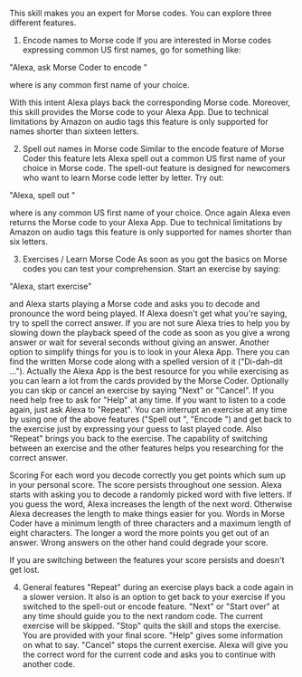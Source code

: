 This skill makes you an expert for Morse codes. You can explore three different features.

1) Encode names to Morse code
If you are interested in Morse codes expressing common US first names, go for something like:

"Alexa, ask Morse Coder to encode <FirstName>"

where <FirstName> is any common first name of your choice.

With this intent Alexa plays back the corresponding Morse code. Moreover, this skill provides the Morse code to your Alexa App.
Due to technical limitations by Amazon on audio tags this feature is only supported for names shorter than sixteen letters.

2) Spell out names in Morse code
Similar to the encode feature of Morse Coder this feature lets Alexa spell out a common US first name of your choice in Morse code.
The spell-out feature is designed for newcomers who want to learn Morse code letter by letter. Try out:

"Alexa, spell out <FirstName>"

where <FirstName> is any common US first name of your choice. Once again Alexa even returns the Morse code to your Alexa App.
Due to technical limitations by Amazon on audio tags this feature is only supported for names shorter than six letters.

3) Exercises / Learn Morse Code
As soon as you got the basics on Morse codes you can test your comprehension. Start an exercise by saying:

"Alexa, start exercise"

and Alexa starts playing a Morse code and asks you to decode and pronounce the word being played. If Alexa doesn't get what you're saying, try to spell the correct answer.
If you are not sure Alexa tries to help you by slowing down the playback speed of the code as soon as you give a wrong answer or wait for several seconds without giving an answer.
Another option to simplify things for you is to look in your Alexa App. There you can find the written Morse code along with a spelled version of it ("Di-dah-dit ...").
Actually the Alexa App is the best resource for you while exercising as you can learn a lot from the cards provided by the Morse Coder.
Optionally you can skip or cancel an exercise by saying "Next" or "Cancel". If you need help free to ask for "Help" at any time. If you want to listen to a code again, just ask Alexa to "Repeat".
You can interrupt an exercise at any time by using one of the above features ("Spell out <FirstName>", "Encode <FirstName>") and get back to the exercise just by expressing your guess to last played code. Also "Repeat" brings you back to the exercise.
The capability of switching between an exercise and the other features helps you researching for the correct answer.

Scoring
For each word you decode correctly you get points which sum up in your personal score. The score persists throughout one session.
Alexa starts with asking you to decode a randomly picked word with five letters.
If you guess the word, Alexa increases the length of the next word. Otherwise Alexa decreases the length to make things easier for you.
Words in Morse Coder have a minimum length of three characters and a maximum length of eight characters.
The longer a word the more points you get out of an answer. Wrong answers on the other hand could degrade your score.

If you are switching between the features your score persists and doesn't get lost.

4) General features
"Repeat" during an exercise plays back a code again in a slower version. It also is an option to get back to your exercise if you switched to the spell-out or encode feature.
"Next" or "Start over" at any time should guide you to the next random code. The current exercise will be skipped.
"Stop" quits the skill and stops the exercise. You are provided with your final score.
"Help" gives some information on what to say.
"Cancel" stops the current exercise. Alexa will give you the correct word for the current code and asks you to continue with another code.